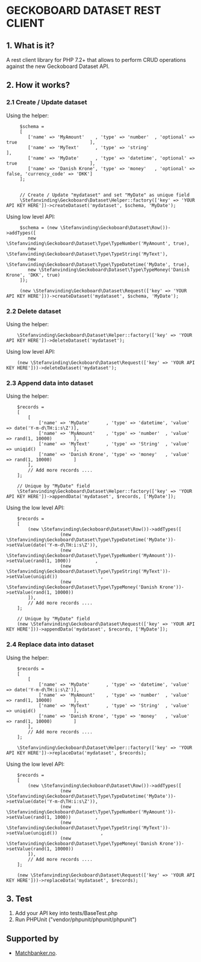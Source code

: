 GECKOBOARD DATASET REST CLIENT
==============================

## 1. What is it?

A rest client library for PHP 7.2+ that allows to perform CRUD operations against the new Geckoboard Dataset API.


## 2. How it works?

### 2.1 Create / Update dataset

Using the helper:

         $schema =
         [
            ['name' => 'MyAmount'    , 'type' => 'number'  , 'optional' => true                           ],
            ['name' => 'MyText'      , 'type' => 'string'                                                 ],
            ['name' => 'MyDate'      , 'type' => 'datetime', 'optional' => true                           ],
            ['name' => 'Danish Krone', 'type' => 'money'   , 'optional' => false, 'currency_code' => 'DKK']
         ];
         
         
         // Create / Update "mydataset" and set "MyDate" as unique field
         \Stefanvinding\Geckoboard\Dataset\Helper::factory(['key' => 'YOUR API KEY HERE'])->createDataset('mydataset', $schema, 'MyDate');
         
Using low level API:
         
         $schema = (new \Stefanvinding\Geckoboard\Dataset\Row())->addTypes([
            new \Stefanvinding\Geckoboard\Dataset\Type\TypeNumber('MyAmount', true),
            new \Stefanvinding\Geckoboard\Dataset\Type\TypeString('MyText'),
            new \Stefanvinding\Geckoboard\Dataset\Type\TypeDatetime('MyDate', true),
            new \Stefanvinding\Geckoboard\Dataset\Type\TypeMoney('Danish Krone', 'DKK', true)             
         ]);
         
         (new \Stefanvinding\Geckoboard\Dataset\Request(['key' => 'YOUR API KEY HERE']))->createDataset('mydataset', $schema, 'MyDate');



### 2.2 Delete dataset
 
Using the helper:

        \Stefanvinding\Geckoboard\Dataset\Helper::factory(['key' => 'YOUR API KEY HERE'])->deleteDataset('mydataset');

Using low level API:

        (new \Stefanvinding\Geckoboard\Dataset\Request(['key' => 'YOUR API KEY HERE']))->deleteDataset('mydataset');
        

### 2.3 Append data into dataset

Using the helper:

        $records = 
        [
            [
                ['name' => 'MyDate'      , 'type' => 'datetime', 'value' => date('Y-m-d\TH:i:s\Z')],
                ['name' => 'MyAmount'    , 'type' => 'number'  , 'value' => rand(1, 10000)        ],
                ['name' => 'MyText'      , 'type' => 'String'  , 'value' => uniqid()              ],
                ['name' => 'Danish Krone', 'type' => 'money'   , 'value' => rand(1, 10000)        ]
            ],
            // Add more records ....            
        ];
              
        // Unique by "MyDate" field
        \Stefanvinding\Geckoboard\Dataset\Helper::factory(['key' => 'YOUR API KEY HERE'])->appendData('mydataset', $records, ['MyDate']);
        

Using the low level API:


        $records =
        [
            (new \Stefanvinding\Geckoboard\Dataset\Row())->addTypes([
                        (new \Stefanvinding\Geckoboard\Dataset\Type\TypeDatetime('MyDate'))->setValue(date('Y-m-d\TH:i:s\Z')),
                        (new \Stefanvinding\Geckoboard\Dataset\Type\TypeNumber('MyAmount'))->setValue(rand(1, 1000))         ,
                        (new \Stefanvinding\Geckoboard\Dataset\Type\TypeString('MyText'))->setValue(uniqid())                ,               
                        (new \Stefanvinding\Geckoboard\Dataset\Type\TypeMoney('Danish Krone'))->setValue(rand(1, 10000))
            ]),                                
            // Add more records ....            
        ];
               
        // Unique by "MyDate" field
        (new \Stefanvinding\Geckoboard\Dataset\Request(['key' => 'YOUR API KEY HERE']))->appendData('mydataset', $records, ['MyDate']);
        

### 2.4 Replace data into dataset
                
Using the helper:

        $records = 
        [
            [
                ['name' => 'MyDate'      , 'type' => 'datetime', 'value' => date('Y-m-d\TH:i:s\Z')],
                ['name' => 'MyAmount'    , 'type' => 'number'  , 'value' => rand(1, 10000)        ],
                ['name' => 'MyText'      , 'type' => 'String'  , 'value' => uniqid()              ],
                ['name' => 'Danish Krone', 'type' => 'money'   , 'value' => rand(1, 10000)        ]
            ],
            // Add more records ....            
        ];
                     
        \Stefanvinding\Geckoboard\Dataset\Helper::factory(['key' => 'YOUR API KEY HERE'])->replaceData('mydataset', $records);
        

Using the low level API:


        $records =
        [
            (new \Stefanvinding\Geckoboard\Dataset\Row())->addTypes([
                        (new \Stefanvinding\Geckoboard\Dataset\Type\TypeDatetime('MyDate'))->setValue(date('Y-m-d\TH:i:s\Z')),
                        (new \Stefanvinding\Geckoboard\Dataset\Type\TypeNumber('MyAmount'))->setValue(rand(1, 1000))         ,
                        (new \Stefanvinding\Geckoboard\Dataset\Type\TypeString('MyText'))->setValue(uniqid())                ,               
                        (new \Stefanvinding\Geckoboard\Dataset\Type\TypeMoney('Danish Krone'))->setValue(rand(1, 10000))
            ]),                                
            // Add more records ....            
        ];
               
        (new \Stefanvinding\Geckoboard\Dataset\Request(['key' => 'YOUR API KEY HERE']))->replaceData('mydataset', $records);
        
        
## 3. Test

1) Add your API key into tests/BaseTest.php
2) Run PHPUnit ("vendor/phpunit/phpunit/phpunit")


## Supported by

- [Matchbanker.no](https://matchbanker.no/).
